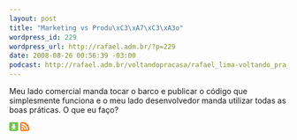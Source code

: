 ```yaml
--- 
layout: post
title: "Marketing vs Produ\xC3\xA7\xC3\xA3o"
wordpress_id: 229
wordpress_url: http://rafael.adm.br/?p=229
date: 2008-08-26 00:56:39 -03:00
podcast: http://rafael.adm.br/voltandopracasa/rafael_lima-voltando_pra_casa-0009.mp3
---
```

Meu lado comercial manda tocar o barco e publicar o código que simplesmente funciona e o meu lado desenvolvedor manda utilizar todas as boas práticas. O que eu faço?

<a class="noborder" href="http://rafael.adm.br/voltandopracasa/rafael_lima-voltando_pra_casa-0009.mp3" title="Download"><img src="/wp-content/themes/rafael_lima-rockinblue/images/download_green.gif" border="0" alt="Download" /></a> <a class="noborder" href="http://feeds.feedburner.com/rafael_lima_podcast" title="RSS"><img src="/wp-content/themes/rafael_lima-rockinblue/images/icn-feed-16x16.png" border="0" alt="RSS" /></a>

